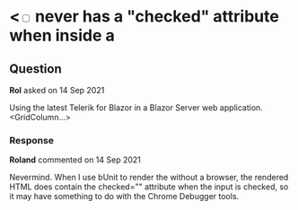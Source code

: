 # <<input type="checkbox"> never has a "checked" attribute when inside a <GridColumn>

## Question

**Rol** asked on 14 Sep 2021

Using the latest Telerik for Blazor in a Blazor Server web application. <GridColumn...> <Template> @{
var alert=(...)context; // NB: Telerik suppresses the checked attribute, but the UI is correct and onchange() works <input type="checkbox" checked="@(alert.Checked)" @onchange="@(e=> ...(alert, (bool)e.Value!))" /> } </Template> </GridColumn>

### Response

**Roland** commented on 14 Sep 2021

Nevermind. When I use bUnit to render the <TelerikGrid> without a browser, the rendered HTML does contain the checked="" attribute when the input is checked, so it may have something to do with the Chrome Debugger tools.
